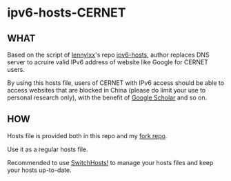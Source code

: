 # ipv6-hosts-CERNET
## WHAT
Based on the script of [lennylxx](https://github.com/lennylxx)'s repo [ipv6-hosts](https://github.com/lennylxx/ipv6-hosts), author replaces DNS server to acruire valid IPv6 address of website like Google for CERNET users.

By using this hosts file, users of CERNET with IPv6 access should be able to access websites that are blocked in China (please do limit your use to personal research only), with the benefit of [Google Scholar](https://scholar.google.com/) and so on.
## HOW
Hosts file is provided both in this repo and my [fork repo](https://github.com/SiuKam/ipv6-hosts).

Use it as a regular hosts file.

Recommended to use [SwitchHosts!](https://github.com/oldj/SwitchHosts) to manage your hosts files and keep your hosts up-to-date.
